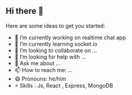 ## Hi there 👋

Here are some ideas to get you started:

- 🔭 I’m currently working on realtime chat app
- 🌱 I’m currently learning socket.io
- 👯 I’m looking to collaborate on ...
- 🤔 I’m looking for help with ...
- 💬 Ask me about ...
- 📫 How to reach me: ...
- 😄 Pronouns: he/him
- ⚡ Skills : Js, React , Express, MongoDB
